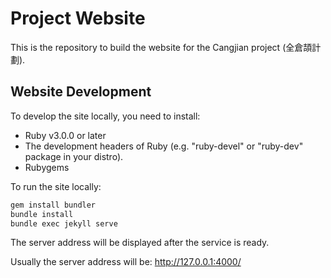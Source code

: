 # Project Website

This is the repository to build the website for the Cangjian project
(全倉頡計劃).

## Website Development

To develop the site locally, you need to install:

* Ruby v3.0.0 or later
* The development headers of Ruby (e.g. "ruby-devel" or "ruby-dev" package in
  your distro).
* Rubygems

To run the site locally:
```bash
gem install bundler
bundle install
bundle exec jekyll serve
```

The server address will be displayed after the service is ready.

Usually the server address will be: http://127.0.0.1:4000/
